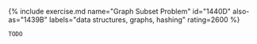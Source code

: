 {% include exercise.md name="Graph Subset Problem" id="1440D" also-as="1439B" labels="data structures, graphs, hashing" rating=2600 %}

```
TODO
```
